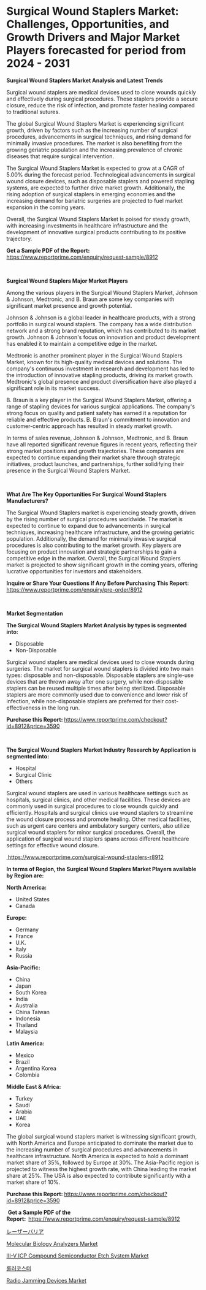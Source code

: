 <p><h1>Surgical Wound Staplers Market: Challenges, Opportunities, and Growth Drivers and Major Market Players forecasted for period from 2024 - 2031</h1></p><p><strong>Surgical Wound Staplers Market Analysis and Latest Trends</strong></p>
<p><p>Surgical wound staplers are medical devices used to close wounds quickly and effectively during surgical procedures. These staplers provide a secure closure, reduce the risk of infection, and promote faster healing compared to traditional sutures.</p><p>The global Surgical Wound Staplers Market is experiencing significant growth, driven by factors such as the increasing number of surgical procedures, advancements in surgical techniques, and rising demand for minimally invasive procedures. The market is also benefiting from the growing geriatric population and the increasing prevalence of chronic diseases that require surgical intervention.</p><p>The Surgical Wound Staplers Market is expected to grow at a CAGR of 5.00% during the forecast period. Technological advancements in surgical wound closure devices, such as disposable staplers and powered stapling systems, are expected to further drive market growth. Additionally, the rising adoption of surgical staplers in emerging economies and the increasing demand for bariatric surgeries are projected to fuel market expansion in the coming years.</p><p>Overall, the Surgical Wound Staplers Market is poised for steady growth, with increasing investments in healthcare infrastructure and the development of innovative surgical products contributing to its positive trajectory.</p></p>
<p><strong>Get a Sample PDF of the Report:&nbsp;</strong> <a href="https://www.reportprime.com/enquiry/request-sample/8912">https://www.reportprime.com/enquiry/request-sample/8912</a></p>
<p>&nbsp;</p>
<p><strong>Surgical Wound Staplers Major Market Players</strong></p>
<p><p>Among the various players in the Surgical Wound Staplers Market, Johnson & Johnson, Medtronic, and B. Braun are some key companies with significant market presence and growth potential.</p><p>Johnson & Johnson is a global leader in healthcare products, with a strong portfolio in surgical wound staplers. The company has a wide distribution network and a strong brand reputation, which has contributed to its market growth. Johnson & Johnson's focus on innovation and product development has enabled it to maintain a competitive edge in the market.</p><p>Medtronic is another prominent player in the Surgical Wound Staplers Market, known for its high-quality medical devices and solutions. The company's continuous investment in research and development has led to the introduction of innovative stapling products, driving its market growth. Medtronic's global presence and product diversification have also played a significant role in its market success.</p><p>B. Braun is a key player in the Surgical Wound Staplers Market, offering a range of stapling devices for various surgical applications. The company's strong focus on quality and patient safety has earned it a reputation for reliable and effective products. B. Braun's commitment to innovation and customer-centric approach has resulted in steady market growth.</p><p>In terms of sales revenue, Johnson & Johnson, Medtronic, and B. Braun have all reported significant revenue figures in recent years, reflecting their strong market positions and growth trajectories. These companies are expected to continue expanding their market share through strategic initiatives, product launches, and partnerships, further solidifying their presence in the Surgical Wound Staplers Market.</p></p>
<p>&nbsp;</p>
<p><strong>What Are The Key Opportunities For Surgical Wound Staplers Manufacturers?</strong></p>
<p><p>The Surgical Wound Staplers market is experiencing steady growth, driven by the rising number of surgical procedures worldwide. The market is expected to continue to expand due to advancements in surgical techniques, increasing healthcare infrastructure, and the growing geriatric population. Additionally, the demand for minimally invasive surgical procedures is also contributing to the market growth. Key players are focusing on product innovation and strategic partnerships to gain a competitive edge in the market. Overall, the Surgical Wound Staplers market is projected to show significant growth in the coming years, offering lucrative opportunities for investors and stakeholders.</p></p>
<p><strong>Inquire or Share Your Questions If Any Before Purchasing This Report:</strong> <a href="https://www.reportprime.com/enquiry/pre-order/8912">https://www.reportprime.com/enquiry/pre-order/8912</a></p>
<p>&nbsp;</p>
<p><strong>Market Segmentation</strong></p>
<p><strong>The Surgical Wound Staplers Market Analysis by types is segmented into:</strong></p>
<p><ul><li>Disposable</li><li>Non-Disposable</li></ul></p>
<p><p>Surgical wound staplers are medical devices used to close wounds during surgeries. The market for surgical wound staplers is divided into two main types: disposable and non-disposable. Disposable staplers are single-use devices that are thrown away after one surgery, while non-disposable staplers can be reused multiple times after being sterilized. Disposable staplers are more commonly used due to convenience and lower risk of infection, while non-disposable staplers are preferred for their cost-effectiveness in the long run.</p></p>
<p><strong>Purchase this Report:&nbsp;</strong><a href="https://www.reportprime.com/checkout?id=8912&price=3590">https://www.reportprime.com/checkout?id=8912&price=3590</a></p>
<p>&nbsp;</p>
<p><strong>The Surgical Wound Staplers Market Industry Research by Application is segmented into:</strong></p>
<p><ul><li>Hospital</li><li>Surgical Clinic</li><li>Others</li></ul></p>
<p><p>Surgical wound staplers are used in various healthcare settings such as hospitals, surgical clinics, and other medical facilities. These devices are commonly used in surgical procedures to close wounds quickly and efficiently. Hospitals and surgical clinics use wound staplers to streamline the wound closure process and promote healing. Other medical facilities, such as urgent care centers and ambulatory surgery centers, also utilize surgical wound staplers for minor surgical procedures. Overall, the application of surgical wound staplers spans across different healthcare settings for effective wound closure.</p></p>
<p><a href="https://www.reportprime.com/surgical-wound-staplers-r8912">&nbsp;https://www.reportprime.com/surgical-wound-staplers-r8912</a></p>
<p><strong>In terms of Region, the Surgical Wound Staplers Market Players available by Region are:</strong></p>
<p>
    <p> <strong> North America: </strong>
        <ul>
            <li>United States</li>
            <li>Canada</li>
        </ul>
        </p> 
    <p> <strong> Europe: </strong>
        <ul>
            <li>Germany</li>
            <li>France</li>
            <li>U.K.</li>
            <li>Italy</li>
            <li>Russia</li>
        </ul>
        </p> 
    <p> <strong> Asia-Pacific: </strong>
        <ul>
            <li>China</li>
            <li>Japan</li>
            <li>South Korea</li>
            <li>India</li>
            <li>Australia</li>
            <li>China Taiwan</li>
            <li>Indonesia</li>
            <li>Thailand</li>
            <li>Malaysia</li>
        </ul>
        </p> 
    <p> <strong> Latin America: </strong>
        <ul>
            <li>Mexico</li>
            <li>Brazil</li>
            <li>Argentina Korea</li>
            <li>Colombia</li>
        </ul>
        </p> 
    <p> <strong> Middle East & Africa: </strong>
        <ul>
            <li>Turkey</li>
            <li>Saudi</li>
            <li>Arabia</li>
            <li>UAE</li>
            <li>Korea</li>
        </ul>
    </p>
    </p>
<p><p>The global surgical wound staplers market is witnessing significant growth, with North America and Europe anticipated to dominate the market due to the increasing number of surgical procedures and advancements in healthcare infrastructure. North America is expected to hold a dominant market share of 35%, followed by Europe at 30%. The Asia-Pacific region is projected to witness the highest growth rate, with China leading the market share at 25%. The USA is also expected to contribute significantly with a market share of 10%.</p></p>
<p><strong>Purchase this Report: </strong><a href="https://www.reportprime.com/checkout?id=8912&price=3590">https://www.reportprime.com/checkout?id=8912&price=3590</a></p>
<p>&nbsp;<strong>Get a Sample PDF of the Report:&nbsp;&nbsp;</strong><a href="https://www.reportprime.com/enquiry/request-sample/8912">https://www.reportprime.com/enquiry/request-sample/8912</a></p>
<p><strong></strong></p>
<p><p><a href="https://github.com/LeoraEber/Market-Research-Report-List-1/blob/main/227053277831.md">レーザーバリア</a></p><p><a href="https://github.com/indrystar/Market-Research-Report-List-4/blob/main/molecular-biology-analyzers-market.md">Molecular Biology Analyzers Market</a></p><p><a href="https://medium.com/@alanpeterson1911/iii-v-icp-compound-semiconductor-etch-system-market-size-growth-trends-statistics-forecasts-b4118b79cc05">III-V ICP Compound Semiconductor Etch System Market</a></p><p><a href="https://medium.com/@pyscho67867/%EB%A1%A4%EB%9F%AC%EC%BD%94%EC%8A%A4%ED%84%B0-%EC%8B%9C%EC%9E%A5-%EA%B7%9C%EB%AA%A8-%EC%84%B1%EC%9E%A5-%EC%B6%94%EC%9D%B4-%ED%86%B5%EA%B3%84-%EB%B0%8F-%EC%98%88%EC%B8%A1-2024-2031-0441b30d8b45">롤러코스터</a></p><p><a href="https://medium.com/@goldapearce28ryuytr/radio-jamming-devices-market-size-is-growing-at-cagr-of-6-4-ebd017114645">Radio Jamming Devices Market</a></p></p>